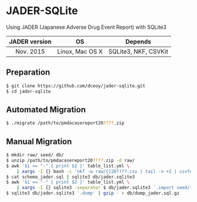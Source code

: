 JADER-SQLite
============

Using JADER (Japanese Adverse Drug Event Report) with SQLite3

| JADER version | OS              | Depends              |
|:-------------:|:---------------:|:--------------------:|
| Nov. 2015     | Linux, Mac OS X | SQLite3, NKF, CSVKit |

Preparation
-----------

```sh
$ git clone https://github.com/dceoy/jader-sqlite.git
$ cd jader-sqlite
```

Automated Migration
-------------------

```sh
$ ./migrate /path/to/pmdacasereport20????.zip
```

Manual Migration
----------------

```sh
$ mkdir raw/ seed/ db/
$ unzip /path/to/pmdacasereport20????.zip -d raw/
$ awk '$1 == "-" { print $2 }' table_list.yml \
    | xargs -I {} bash -c 'nkf -w raw/{}20????.csv | tail -n +2 | csvformat -d , -D $ -b > seed/{}.utf8'
$ cat schema_jader.sql | sqlite3 db/jader.sqlite3
$ awk '$1 == "-" { print $2 }' table_list.yml \
    | xargs -I {} sqlite3 -separator $ db/jader.sqlite3 '.import seed/{}.utf8 {}'
$ sqlite3 db/jader.sqlite3 '.dump' | gzip - > db/dump_jader.sql.gz
```
